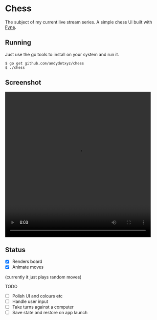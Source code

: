 # Chess

The subject of my current live stream series.
A simple chess UI built with [Fyne](https://fyne.io).

## Running

Just use the go tools to install on your system and run it.

    $ go get github.com/andydotxyz/chess
    $ ./chess

## Screenshot

<video width="476" height="476" controls>
  <source src="img/chess.mp4" type="video/mp4">
</video>

## Status

- [x] Renders board
- [x] Animate moves

(currently it just plays random moves)

TODO

- [ ] Polish UI and colours etc
- [ ] Handle user input
- [ ] Take turns against a computer
- [ ] Save state and restore on app launch
